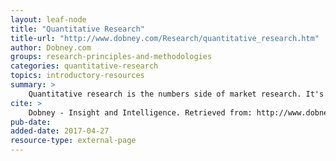 ```yaml
---
layout: leaf-node
title: "Quantitative Research"
title-url: "http://www.dobney.com/Research/quantitative_research.htm"
author: Dobney.com
groups: research-principles-and-methodologies
categories: quantitative-research
topics: introductory-resources
summary: >
    Quantitative research is the numbers side of market research. It's about measurement and attaching numbers to a market - for instance market size, market share, penetration, installed base and market growth rates. Quantitative research can also be used to measure attitudes, satisfaction, commitment and a range of other useful market data and market metrics that can be tracked over time and used to generate insights as part of a wider business planning and business strategy process.
cite: >
    Dobney - Insight and Intelligence. Retrieved from: http://www.dobney.com/Research/quantitative_research.htm. April 27, 2017.
pub-date: 
added-date: 2017-04-27
resource-type: external-page
---
```

